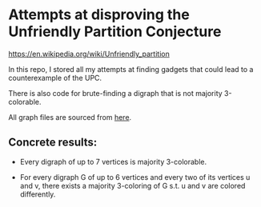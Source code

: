 # Attempts at disproving the Unfriendly Partition Conjecture

https://en.wikipedia.org/wiki/Unfriendly_partition

In this repo, I stored all my attempts at finding gadgets that could lead to a counterexample of the UPC.

There is also code for brute-finding a digraph that is not majority 3-colorable.

All graph files are sourced from [here](http://users.cecs.anu.edu.au/~bdm/data/digraphs.html).

## Concrete results:

- Every digraph of up to 7 vertices is majority 3-colorable.

- For every digraph G of up to 6 vertices and every two of its vertices u and v, there exists a majority 3-coloring of G s.t. u and v are colored differently.

